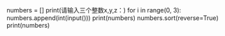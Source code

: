 
 numbers = []
print(请输入三个整数x,y,z：)
for i in range(0, 3):
    numbers.append(int(input()))
print(numbers)
numbers.sort(reverse=True)
print(numbers)

